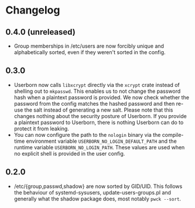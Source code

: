 # Changelog

## 0.4.0 (unreleased)

- Group memberships in /etc/users are now forcibly unique and alphabetically
  sorted, even if they weren't sorted in the config.

## 0.3.0

- Userborn now calls `libxcrypt` directly via the `xcrypt` crate instead of
  shelling out to `mkpasswd`. This enables us to not change the password hash
  when a plaintext password is provided. We now check whether the password from
  the config matches the hashed password and then re-use the salt instead of
  generating a new salt. Please note that this changes nothing about the
  security posture of Userborn. If you provide a plaintext password to
  Userborn, there is nothing Userborn can do to protect it from leaking.
- You can now configure the path to the `nologin` binary via the compile-time
  environment variable `USERBORN_NO_LOGIN_DEFAULT_PATH` and the runtime
  variable `USERBORN_NO_LOGIN_PATH`. These values are used when no explicit
  shell is provided in the user config.

## 0.2.0

- /etc/{group,passwd,shadow} are now sorted by GID/UID. This follows the
  behaviour of systemd-sysusers, update-users-groups.pl and generally what the
  shadow package does, most notably `pwck --sort`.
